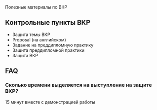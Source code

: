 Полезные материалы по ВКР


## Контрольные пункты ВКР

- Защита темы ВКР
- Proposal (на английском)
- Задание на преддипломную практику
- Защита преддипломной практики 
- Защита ВКР 


## FAQ

### Сколько времени выделяется на выступление на защите ВКР? 

15 минут вместе с демонстрацией работы
